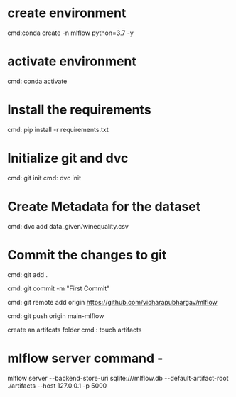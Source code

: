 # create environment
 cmd:conda create -n mlflow python=3.7 -y
# activate environment 
 cmd: conda activate

# Install the requirements
 cmd: pip install -r requirements.txt

# Initialize git and dvc
 cmd: git init
 cmd: dvc init
 
# Create Metadata for the dataset
 cmd: dvc add data_given/winequality.csv

# Commit the changes to git
 cmd: git add .
 
 cmd: git commit -m "First Commit" 
 
 cmd: git remote add origin https://github.com/vicharapubhargav/mlflow
 
 cmd: git push origin main-mlflow

create an artifcats folder
 cmd : touch artifacts

# mlflow server command -

mlflow server
--backend-store-uri sqlite:///mlflow.db
--default-artifact-root ./artifacts
--host 127.0.0.1 -p 5000
